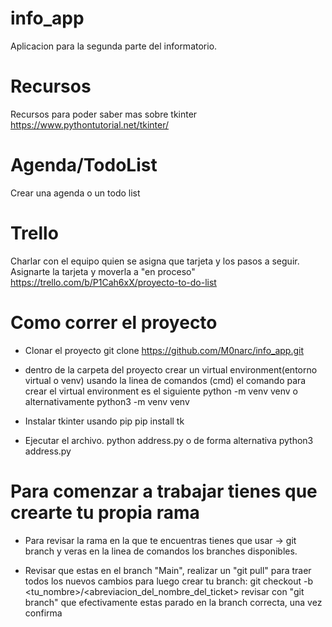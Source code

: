 # info_app
Aplicacion para la segunda parte del informatorio.

# Recursos
Recursos para poder saber mas sobre tkinter
https://www.pythontutorial.net/tkinter/

# Agenda/TodoList
Crear una agenda o un todo list

# Trello
Charlar con el equipo quien se asigna que tarjeta y los pasos a seguir.
Asignarte la tarjeta y moverla a "en proceso"
https://trello.com/b/P1Cah6xX/proyecto-to-do-list


# Como correr el proyecto
- Clonar el proyecto
 git clone https://github.com/M0narc/info_app.git

- dentro de la carpeta del proyecto crear un virtual environment(entorno virtual o venv) usando la linea de comandos (cmd)
  el comando para crear el virtual environment es el siguiente
  python -m venv venv
  o alternativamente
  python3 -m venv venv

- Instalar tkinter usando pip
 pip install tk

- Ejecutar el archivo.
 python address.py 
 o de forma alternativa
 python3 address.py

 # Para comenzar a trabajar tienes que crearte tu propia rama
 - Para revisar la rama en la que te encuentras tienes que usar -> git branch
 y veras en la linea de comandos los branches disponibles.

 - Revisar que estas en el branch "Main", realizar un "git pull" para traer todos los nuevos cambios
  para luego crear tu branch: 
  git checkout -b <tu_nombre>/<abreviacion_del_nombre_del_ticket>
  revisar con "git branch" que efectivamente estas parado en la branch correcta, una vez confirma  
